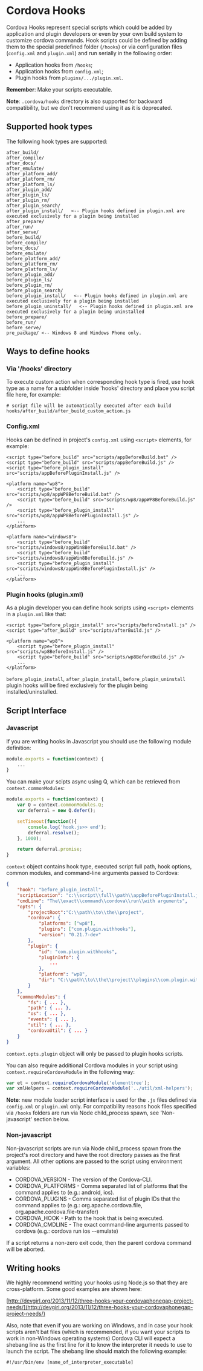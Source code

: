 <!--
#
# Licensed to the Apache Software Foundation (ASF) under one
# or more contributor license agreements.  See the NOTICE file
# distributed with this work for additional information
# regarding copyright ownership.  The ASF licenses this file
# to you under the Apache License, Version 2.0 (the
# "License"); you may not use this file except in compliance
# with the License.  You may obtain a copy of the License at
#
# http://www.apache.org/licenses/LICENSE-2.0
#
# Unless required by applicable law or agreed to in writing,
# software distributed under the License is distributed on an
# "AS IS" BASIS, WITHOUT WARRANTIES OR CONDITIONS OF ANY
#  KIND, either express or implied.  See the License for the
# specific language governing permissions and limitations
# under the License.
#
-->
# Cordova Hooks

Cordova Hooks represent special scripts which could be added by application and plugin developers or even by your own build system  to customize cordova commands. Hook scripts could be defined by adding them to the special predefined folder (`/hooks`) or via configuration files (`config.xml` and `plugin.xml`) and run serially in the following order: 
* Application hooks from `/hooks`;
* Application hooks from `config.xml`;
* Plugin hooks from `plugins/.../plugin.xml`.

__Remember__: Make your scripts executable.

__Note__: `.cordova/hooks` directory is also supported for backward compatibility, but we don't recommend using it as it is deprecated.

## Supported hook types
The following hook types are supported:

    after_build/
    after_compile/
    after_docs/
    after_emulate/
    after_platform_add/
    after_platform_rm/
    after_platform_ls/
    after_plugin_add/
    after_plugin_ls/
    after_plugin_rm/
    after_plugin_search/
    after_plugin_install/   <-- Plugin hooks defined in plugin.xml are executed exclusively for a plugin being installed
    after_prepare/
    after_run/
    after_serve/
    before_build/
    before_compile/
    before_docs/
    before_emulate/
    before_platform_add/
    before_platform_rm/
    before_platform_ls/
    before_plugin_add/
    before_plugin_ls/
    before_plugin_rm/
    before_plugin_search/
    before_plugin_install/   <-- Plugin hooks defined in plugin.xml are executed exclusively for a plugin being installed
    before_plugin_uninstall/   <-- Plugin hooks defined in plugin.xml are executed exclusively for a plugin being uninstalled
    before_prepare/
    before_run/
    before_serve/
    pre_package/ <-- Windows 8 and Windows Phone only.

## Ways to define hooks
### Via '/hooks' directory
To execute custom action when corresponding hook type is fired, use hook type as a name for a subfolder inside 'hooks' directory and place you script file here, for example:

    # script file will be automatically executed after each build
    hooks/after_build/after_build_custom_action.js


### Config.xml

Hooks can be defined in project's `config.xml` using `<script>` elements, for example:

    <script type="before_build" src="scripts/appBeforeBuild.bat" />
    <script type="before_build" src="scripts/appBeforeBuild.js" />
    <script type="before_plugin_install" src="scripts/appBeforePluginInstall.js" />

    <platform name="wp8">
        <script type="before_build" src="scripts/wp8/appWP8BeforeBuild.bat" />
        <script type="before_build" src="scripts/wp8/appWP8BeforeBuild.js" />
        <script type="before_plugin_install" src="scripts/wp8/appWP8BeforePluginInstall.js" />
        ...
    </platform>

    <platform name="windows8">
        <script type="before_build" src="scripts/windows8/appWin8BeforeBuild.bat" />
        <script type="before_build" src="scripts/windows8/appWin8BeforeBuild.js" />
        <script type="before_plugin_install" src="scripts/windows8/appWin8BeforePluginInstall.js" />
        ...
    </platform>

### Plugin hooks (plugin.xml)

As a plugin developer you can define hook scripts using `<script>` elements in a `plugin.xml` like that:

    <script type="before_plugin_install" src="scripts/beforeInstall.js" />
    <script type="after_build" src="scripts/afterBuild.js" />

    <platform name="wp8">
        <script type="before_plugin_install" src="scripts/wp8BeforeInstall.js" />
        <script type="before_build" src="scripts/wp8BeforeBuild.js" />
        ...
    </platform>

`before_plugin_install`, `after_plugin_install`, `before_plugin_uninstall` plugin hooks will be fired exclusively for the plugin being installed/uninstalled.

## Script Interface

### Javascript

If you are writing hooks in Javascript you should use the following module definition:
```javascript
module.exports = function(context) {
    ...
}
```

You can make your scipts async using Q, which can be retrieved from `context.commonModules`:
```javascript
module.exports = function(context) {
    var Q = context.commonModules.Q;
	var deferral = new Q.defer();

    setTimeout(function(){
    	console.log('hook.js>> end');
		deferral.resolve();
    }, 1000);

    return deferral.promise;
}
```

`context` object contains hook type, executed script full path, hook options, common modules, and command-line arguments passed to Cordova:
```json
{
	"hook": "before_plugin_install",
	"scriptLocation": "c:\\script\\full\\path\\appBeforePluginInstall.js",
	"cmdLine": "The\\exact\\command\\cordova\\run\\with arguments",
	"opts": {
		"projectRoot":"C:\\path\\to\\the\\project",
		"cordova": {
			"platforms": ["wp8"],
			"plugins": ["com.plugin.withhooks"],
			"version": "0.21.7-dev"
		},
		"plugin": {
			"id": "com.plugin.withhooks",
			"pluginInfo": {
				...
			},
			"platform": "wp8",
			"dir": "C:\\path\\to\\the\\project\\plugins\\com.plugin.withhooks"
		}
	},
	"commonModules": { 
		"fs": { ... },
		"path": { ... },
		"os": { ... },
		"events": { ... },
		"util": { ... },
		"cordovaUtil": { ... }
	}
}

```
`context.opts.plugin` object will only be passed to plugin hooks scripts.

You can also require additional Cordova modules in your script using `context.requireCordovaModule` in the following way:
```javascript
var et = context.requireCordovaModule('elementtree');
var xmlHelpers = context.requireCordovaModule('../util/xml-helpers');
```

__Note__:  new module loader script interface is used for the `.js` files defined via `config.xml` or `plugin.xml` only. 
For compatibility reasons hook files specified via `/hooks` folders are run via Node child_process spawn, see 'Non-javascript' section below.

### Non-javascript

Non-javascript scripts are run via Node child_process spawn from the project's root directory and have the root directory passes as the first argument. All other options are passed to the script using environment variables:

* CORDOVA_VERSION - The version of the Cordova-CLI.
* CORDOVA_PLATFORMS - Comma separated list of platforms that the command applies to (e.g.: android, ios).
* CORDOVA_PLUGINS - Comma separated list of plugin IDs that the command applies to (e.g.: org.apache.cordova.file, org.apache.cordova.file-transfer)
* CORDOVA_HOOK - Path to the hook that is being executed.
* CORDOVA_CMDLINE - The exact command-line arguments passed to cordova (e.g.: cordova run ios --emulate)

If a script returns a non-zero exit code, then the parent cordova command will be aborted.

## Writing hooks

We highly recommend writting your hooks using Node.js so that they are
cross-platform. Some good examples are shown here:

[http://devgirl.org/2013/11/12/three-hooks-your-cordovaphonegap-project-needs/](http://devgirl.org/2013/11/12/three-hooks-your-cordovaphonegap-project-needs/)

Also, note that even if you are working on Windows, and in case your hook scripts aren't bat files (which is recommended, if you want your scripts to work in non-Windows operating systems) Cordova CLI will expect a shebang line as the first line for it to know the interpreter it needs to use to launch the script. The shebang line should match the following example:

    #!/usr/bin/env [name_of_interpreter_executable]
